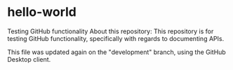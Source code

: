 # hello-world
Testing GitHub functionality
About this repository: This repository is for testing GitHub functionality, specifically with regards to documenting APIs.

This file was updated again on the "development" branch, using the GitHub Desktop client.
